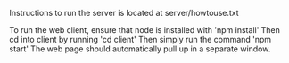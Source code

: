 Instructions to run the server is located at server/howtouse.txt

To run the web client, ensure that node is installed with 'npm install'
Then cd into client by running 'cd client'
Then simply run the command 'npm start'
The web page should automatically pull up in a separate window.

